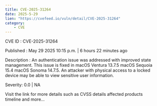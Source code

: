 ```yaml
---
title: CVE-2025-31264
date: 2025-5-29
lien: "https://cvefeed.io/vuln/detail/CVE-2025-31264"
category:
    - CVE
---
```


CVE ID : CVE-2025-31264

Published :  May 29
2025
10:15 p.m. | 6 hours
22 minutes ago

Description : An authentication issue was addressed with improved state management. This issue is fixed in macOS Ventura 13.7.5
macOS Sequoia 15.4
macOS Sonoma 14.7.5. An attacker with physical access to a locked device may be able to view sensitive user information.

Severity: 0.0 | NA

Visit the link for more details
such as CVSS details
affected products
timeline
and more...
